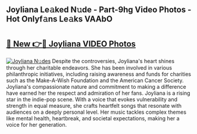 ## Joyliana Le𝚊ked N𝚞de - Part-9hg Video Photos - Hot Onlyf𝚊ns Le𝚊ks VAAbO

# <h2><a href="http://ac3468.deff.icu/?id=Joyliana">🔗 New 👉🔴 Joyliana VIDEO Photos</a></h2>

[![Joyliana N𝚞des](https://i.imgur.com/rIISA9y.gif)](http://ac3468.deff.icu/?id=Joyliana)
Despite the controversies, Joyliana's heart shines through her charitable endeavors. She has been involved in various philanthropic initiatives, including raising awareness and funds for charities such as the Make-A-Wish Foundation and the American Cancer Society. Joyliana's compassionate nature and commitment to making a difference have earned her the respect and admiration of her fans. Joyliana is a rising star in the indie-pop scene. With a voice that evokes vulnerability and strength in equal measure, she crafts heartfelt songs that resonate with audiences on a deeply personal level. Her music tackles complex themes like mental health, heartbreak, and societal expectations, making her a voice for her generation.
